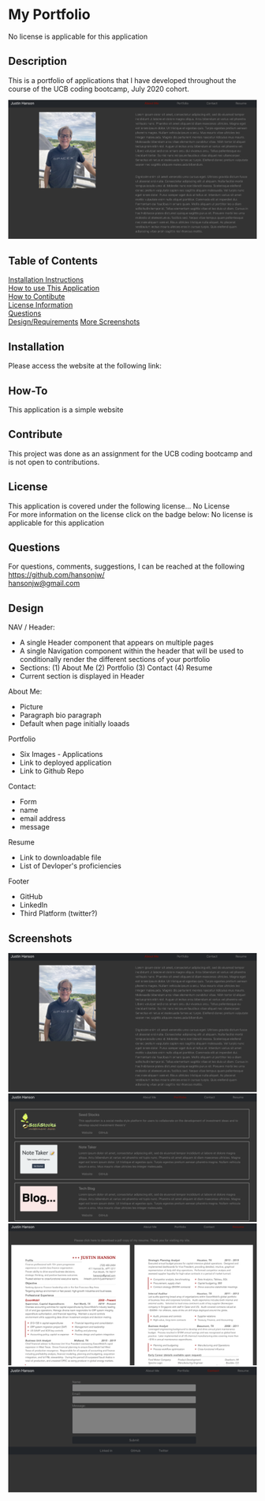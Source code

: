 # My Portfolio  
No license is applicable for this application

## Description
This is a portfolio of applications that I have developed throughout the course of the UCB coding bootcamp, July 2020 cohort.

![screenshot](./src/assets/screenshot-about.png)

## Table of Contents
[Installation Instructions](#installation)  
[How to use This Application](#how-to)  
[How to Contibute](#contribute)  
[License Information](#license)  
[Questions](#questions)  
[Design/Requirements](#requirements)
[More Screenshots](#screenshots)

## Installation
Please access the website at the following link:

## How-To
This application is a simple website

## Contribute
This project was done as an assignment for the UCB coding bootcamp and is not open to contributions.

## License
This application is covered under the following license...
No License  
For more information on the license click on the badge below:
No license is applicable for this application

## Questions
For questions, comments, suggestions, I can be reached at the following  
https://github.com/hansonjw/  
hansonjw@gmail.com

## Design
NAV / Header:
- A single Header component that appears on multiple pages
- A single Navigation component within the header that will be used to conditionally render the different sections of your portfolio
- Sections:
    (1) About Me
    (2) Portfolio
    (3) Contact
    (4) Resume
- Current section is displayed in Header

About Me:
- Picture
- Paragraph bio paragraph
- Default when page initially loaads

Portfolio
- Six Images - Applications
- Link to deployed application
- Link to Github Repo

Contact:
- Form
- name
- email address
- message

Resume
- Link to downloadable file
- List of Devloper's proficiencies

Footer
- GitHub
- LinkedIn
- Third Platform (twitter?)

## Screenshots
![screenshot](./src/assets/screenshot-about.png)
![screenshot](./src/assets/screenshot-portfolio.png)
![screenshot](./src/assets/screenshot-resume.png)
![screenshot](./src/assets/screenshot-contact.png)
